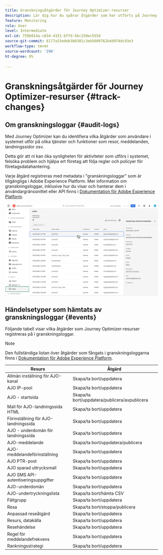 ```yaml
---
title: Granskningsåtgärder för Journey Optimizer-resurser
description: Lär dig hur du spårar åtgärder som har utförts på Journey Optimizer-resurser.
feature: Monitoring
role: User
level: Intermediate
exl-id: 759b014a-c834-4331-bffd-5bc159ec555d
source-git-commit: 6177a33edeb3b8381c3eb5609762b4d974dc93e3
workflow-type: tm+mt
source-wordcount: '296'
ht-degree: 0%

---
```


# Granskningsåtgärder för Journey Optimizer-resurser {#track-changes}

## Om granskningsloggar {#audit-logs}

Med Journey Optimizer kan du identifiera vilka åtgärder som användare i systemet utför på olika tjänster och funktioner som resor, meddelanden, landningssidor osv.

Detta gör att ni kan öka synligheten för aktiviteter som utförs i systemet, felsöka problem och hjälpa ert företag att följa regler och policyer för företagsdatahantering.

Varje åtgärd registreras med metadata i &quot;granskningsloggar&quot; som är tillgängliga i Adobe Experience Platform. Mer information om granskningsloggar, inklusive hur du visar och hanterar dem i användargränssnittet eller API finns i [Dokumentation för Adobe Experience Platform](https://experienceleague.adobe.com/docs/experience-platform/landing/governance-privacy-security/audit-logs/overview.html).

![](assets/audit-logs.png)

## Händelsetyper som hämtats av granskningsloggar {#events}

Följande tabell visar vilka åtgärder som Journey Optimizer-resurser registreras på i granskningsloggar.

>[!NOTE]
>
>Den fullständiga listan över åtgärder som fångats i granskningsloggarna finns i [Dokumentation för Adobe Experience Platform](https://experienceleague.adobe.com/docs/experience-platform/landing/governance-privacy-security/audit-logs/overview.html#category).

| Resurs | Åtgärd |
|-----------|------------------|
| Allmän inställning för AJO-kanal | Skapa/ta bort/uppdatera |
| AJO IP-pool | Skapa/ta bort/uppdatera |
| AJO - startsida | Skapa/ta bort/uppdatera/publicera/avpublicera |
| Mall för AJO-landningssida HTML | Skapa/ta bort/uppdatera |
| Förinställning för AJO-landningssida | Skapa/ta bort/uppdatera |
| AJO - underdomän för landningssida | Skapa/ta bort/uppdatera |
| AJO-meddelande | Skapa/ta bort/uppdatera/publicera |
| AJO-meddelandeförinställning | Skapa/ta bort/uppdatera |
| AJO PTR-post | Skapa/ta bort/uppdatera |
| AJO sparad uttrycksmall | Skapa/ta bort/uppdatera |
| AJO SMS API-autentiseringsuppgifter | Skapa/ta bort/uppdatera |
| AJO-underdomän | Skapa/ta bort/uppdatera |
| AJO-undertryckningslista | Skapa/ta bort/hämta CSV |
| Fältgrupp | Skapa/ta bort/uppdatera |
| Resa | Skapa/ta bort/stoppa/publicera |
| Anpassad reseåtgärd | Skapa/ta bort/uppdatera |
| Resurs, datakälla | Skapa/ta bort/uppdatera |
| Resehändelse | Skapa/ta bort/uppdatera |
| Regel för meddelandefrekvens | Skapa/ta bort/uppdatera |
| Rankningsstrategi | Skapa/ta bort/uppdatera |
